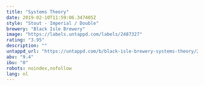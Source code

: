 ```yaml
---
title: "Systems Theory"
date: 2019-02-10T11:59:06.347405Z
style: "Stout - Imperial / Double"
brewery: "Black Isle Brewery"
image: "https://labels.untappd.com/labels/2487327"
rating: "3.95"
description: ""
untappd_url: "https://untappd.com/b/black-isle-brewery-systems-theory/2487327"
abv: "9.4"
ibu: "0"
robots: noindex,nofollow
lang: nl
---
```

